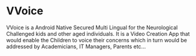 # VVoice
VVoice is a Android Native Secured Multi Lingual for the Neurological Challenged kids and other aged individuals. It is a Video Creation App that would enable the Children to voice their concerns which in turn would be addressed by Academicians, IT Managers, Parents etc...
